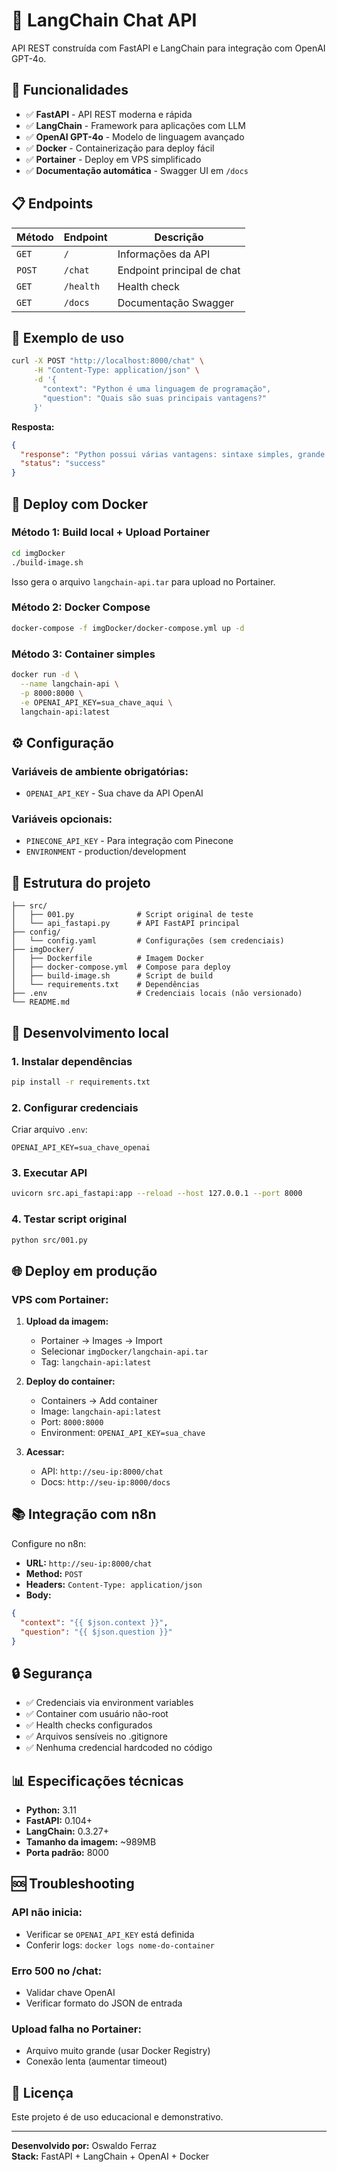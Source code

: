 # 🤖 LangChain Chat API

API REST construída com FastAPI e LangChain para integração com OpenAI GPT-4o.

## 🚀 Funcionalidades

- ✅ **FastAPI** - API REST moderna e rápida
- ✅ **LangChain** - Framework para aplicações com LLM
- ✅ **OpenAI GPT-4o** - Modelo de linguagem avançado
- ✅ **Docker** - Containerização para deploy fácil
- ✅ **Portainer** - Deploy em VPS simplificado
- ✅ **Documentação automática** - Swagger UI em `/docs`

## 📋 Endpoints

| Método | Endpoint | Descrição |
|--------|----------|-----------|
| `GET` | `/` | Informações da API |
| `POST` | `/chat` | Endpoint principal de chat |
| `GET` | `/health` | Health check |
| `GET` | `/docs` | Documentação Swagger |

## 💬 Exemplo de uso

```bash
curl -X POST "http://localhost:8000/chat" \
     -H "Content-Type: application/json" \
     -d '{
       "context": "Python é uma linguagem de programação",
       "question": "Quais são suas principais vantagens?"
     }'
```

**Resposta:**
```json
{
  "response": "Python possui várias vantagens: sintaxe simples, grande comunidade...",
  "status": "success"
}
```

## 🐳 Deploy com Docker

### Método 1: Build local + Upload Portainer

```bash
cd imgDocker
./build-image.sh
```

Isso gera o arquivo `langchain-api.tar` para upload no Portainer.

### Método 2: Docker Compose

```bash
docker-compose -f imgDocker/docker-compose.yml up -d
```

### Método 3: Container simples

```bash
docker run -d \
  --name langchain-api \
  -p 8000:8000 \
  -e OPENAI_API_KEY=sua_chave_aqui \
  langchain-api:latest
```

## ⚙️ Configuração

### Variáveis de ambiente obrigatórias:

- `OPENAI_API_KEY` - Sua chave da API OpenAI

### Variáveis opcionais:

- `PINECONE_API_KEY` - Para integração com Pinecone
- `ENVIRONMENT` - production/development

## 📁 Estrutura do projeto

```
├── src/
│   ├── 001.py              # Script original de teste
│   └── api_fastapi.py      # API FastAPI principal
├── config/
│   └── config.yaml         # Configurações (sem credenciais)
├── imgDocker/
│   ├── Dockerfile          # Imagem Docker
│   ├── docker-compose.yml  # Compose para deploy
│   ├── build-image.sh      # Script de build
│   └── requirements.txt    # Dependências
├── .env                    # Credenciais locais (não versionado)
└── README.md
```

## 🔧 Desenvolvimento local

### 1. Instalar dependências

```bash
pip install -r requirements.txt
```

### 2. Configurar credenciais

Criar arquivo `.env`:
```
OPENAI_API_KEY=sua_chave_openai
```

### 3. Executar API

```bash
uvicorn src.api_fastapi:app --reload --host 127.0.0.1 --port 8000
```

### 4. Testar script original

```bash
python src/001.py
```

## 🌐 Deploy em produção

### VPS com Portainer:

1. **Upload da imagem:**
   - Portainer → Images → Import
   - Selecionar `imgDocker/langchain-api.tar`
   - Tag: `langchain-api:latest`

2. **Deploy do container:**
   - Containers → Add container
   - Image: `langchain-api:latest`
   - Port: `8000:8000`
   - Environment: `OPENAI_API_KEY=sua_chave`

3. **Acessar:**
   - API: `http://seu-ip:8000/chat`
   - Docs: `http://seu-ip:8000/docs`

## 📚 Integração com n8n

Configure no n8n:

- **URL:** `http://seu-ip:8000/chat`
- **Method:** `POST`
- **Headers:** `Content-Type: application/json`
- **Body:**
```json
{
  "context": "{{ $json.context }}",
  "question": "{{ $json.question }}"
}
```

## 🔒 Segurança

- ✅ Credenciais via environment variables
- ✅ Container com usuário não-root
- ✅ Health checks configurados
- ✅ Arquivos sensíveis no .gitignore
- ✅ Nenhuma credencial hardcoded no código

## 📊 Especificações técnicas

- **Python:** 3.11
- **FastAPI:** 0.104+
- **LangChain:** 0.3.27+
- **Tamanho da imagem:** ~989MB
- **Porta padrão:** 8000

## 🆘 Troubleshooting

### API não inicia:
- Verificar se `OPENAI_API_KEY` está definida
- Conferir logs: `docker logs nome-do-container`

### Erro 500 no /chat:
- Validar chave OpenAI
- Verificar formato do JSON de entrada

### Upload falha no Portainer:
- Arquivo muito grande (usar Docker Registry)
- Conexão lenta (aumentar timeout)

## 📝 Licença

Este projeto é de uso educacional e demonstrativo.

---

**Desenvolvido por:** Oswaldo Ferraz  
**Stack:** FastAPI + LangChain + OpenAI + Docker

